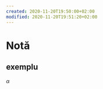 ```yaml
---
created: 2020-11-20T19:50:00+02:00
modified: 2020-11-20T19:51:20+02:00
---
```


# Notă

## exemplu 
$\alpha$